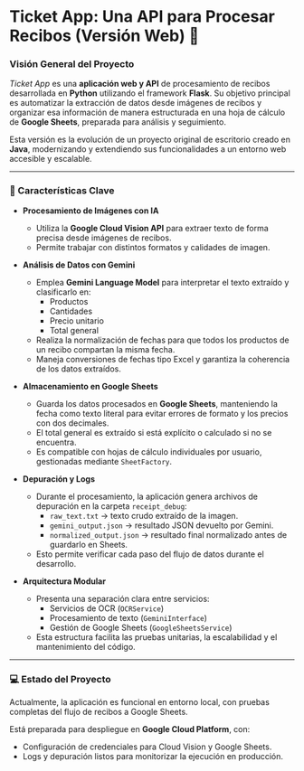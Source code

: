 # Ticket App: Una API para Procesar Recibos (Versión Web) 📄

### Visión General del Proyecto

*Ticket App* es una **aplicación web y API** de procesamiento de recibos desarrollada en **Python** utilizando el framework **Flask**. Su objetivo principal es automatizar la extracción de datos desde imágenes de recibos y organizar esa información de manera estructurada en una hoja de cálculo de **Google Sheets**, preparada para análisis y seguimiento.

Esta versión es la evolución de un proyecto original de escritorio creado en **Java**, modernizando y extendiendo sus funcionalidades a un entorno web accesible y escalable.

---

### 🚀 Características Clave

* **Procesamiento de Imágenes con IA**
    * Utiliza la **Google Cloud Vision API** para extraer texto de forma precisa desde imágenes de recibos.
    * Permite trabajar con distintos formatos y calidades de imagen.

* **Análisis de Datos con Gemini**
    * Emplea **Gemini Language Model** para interpretar el texto extraído y clasificarlo en:
        * Productos
        * Cantidades
        * Precio unitario
        * Total general
    * Realiza la normalización de fechas para que todos los productos de un recibo compartan la misma fecha.
    * Maneja conversiones de fechas tipo Excel y garantiza la coherencia de los datos extraídos.

* **Almacenamiento en Google Sheets**
    * Guarda los datos procesados en **Google Sheets**, manteniendo la fecha como texto literal para evitar errores de formato y los precios con dos decimales.
    * El total general es extraído si está explícito o calculado si no se encuentra.
    * Es compatible con hojas de cálculo individuales por usuario, gestionadas mediante `SheetFactory`.

* **Depuración y Logs**
    * Durante el procesamiento, la aplicación genera archivos de depuración en la carpeta `receipt_debug`:
        * `raw_text.txt` → texto crudo extraído de la imagen.
        * `gemini_output.json` → resultado JSON devuelto por Gemini.
        * `normalized_output.json` → resultado final normalizado antes de guardarlo en Sheets.
    * Esto permite verificar cada paso del flujo de datos durante el desarrollo.

* **Arquitectura Modular**
    * Presenta una separación clara entre servicios:
        * Servicios de OCR (`OCRService`)
        * Procesamiento de texto (`GeminiInterface`)
        * Gestión de Google Sheets (`GoogleSheetsService`)
    * Esta estructura facilita las pruebas unitarias, la escalabilidad y el mantenimiento del código.

---

### 💻 Estado del Proyecto

Actualmente, la aplicación es funcional en entorno local, con pruebas completas del flujo de recibos a Google Sheets.

Está preparada para despliegue en **Google Cloud Platform**, con:
* Configuración de credenciales para Cloud Vision y Google Sheets.
* Logs y depuración listos para monitorizar la ejecución en producción.